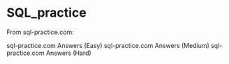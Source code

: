 # SQL_practice
From sql-practice.com:

sql-practice.com Answers (Easy)
sql-practice.com Answers (Medium)
sql-practice.com Answers (Hard)
